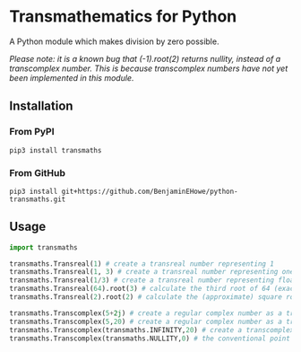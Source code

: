 # Transmathematics for Python

A Python module which makes division by zero possible.

_Please note: it is a known bug that (-1).root(2) returns nullity, instead of a transcomplex number. This is because transcomplex numbers have not yet been implemented in this module._

## Installation

### From PyPI

`pip3 install transmaths`

### From GitHub

`pip3 install git+https://github.com/BenjaminEHowe/python-transmaths.git`

## Usage

```python
import transmaths

transmaths.Transreal(1) # create a transreal number representing 1
transmaths.Transreal(1, 3) # create a transreal number representing one third
transmaths.Transreal(1/3) # create a transreal number representing floating point one third (6004799503160661/18014398509481984)
transmaths.Transreal(64).root(3) # calculate the third root of 64 (exactly 4, not 3.9999999999999996 as `64**(1/3)` would have you believe)
transmaths.Transreal(2).root(2) # calculate the (approximate) square root of 2

transmaths.Transcomplex(5+2j) # create a regular complex number as a transcomplex number
transmaths.Transcomplex(5,20) # create a regular complex number as a transcomplex number with polar coordinates
transmaths.Transcomplex(transmaths.INFINITY,20) # create a transcomplex number with a magnitude of infinity
transmaths.Transcomplex(transmaths.NULLITY,0) # the conventional point at nullity, (NULLITY,0)
```
